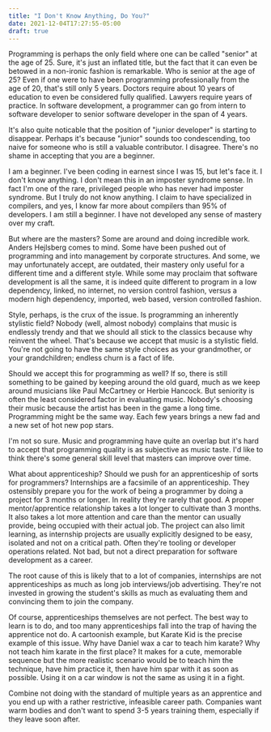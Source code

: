 ```yaml
---
title: "I Don't Know Anything, Do You?"
date: 2021-12-04T17:27:55-05:00
draft: true
---
```


Programming is perhaps the only field where one can be called "senior"
at the age of 25. Sure, it's just an inflated title, but the fact that
it can even be betowed in a non-ironic fashion is remarkable. Who is
senior at the age of 25? Even if one were to have been programming
professionally from the age of 20, that's still only 5 years. Doctors
require about 10 years of education to even be considered fully
qualified. Lawyers require years of practice. In software development,
a programmer can go from intern to software developer to senior
software developer in the span of 4 years.

It's also quite noticable that the position of "junior developer" is
starting to disappear. Perhaps it's because "junior" sounds too
condescending, too naive for someone who is still a valuable
contributor. I disagree. There's no shame in accepting that you are a
beginner.

I am a beginner. I've been coding in earnest since I was 15, but let's
face it. I don't know anything. I don't mean this in an imposter
syndrome sense. In fact I'm one of the rare, privileged people who has
never had imposter syndrome. But I truly do not know anything. I claim
to have specialized in compilers, and yes, I know far more about
compilers than 95% of developers. I am still a beginner. I have not
developed any sense of mastery over my craft.

But where are the masters? Some are around and doing incredible
work. Anders Hejlsberg comes to mind. Some have been pushed out of
programming and into management by corporate structures. And some, we
may unfortunately accept, are outdated, their mastery only useful for
a different time and a different style. While some may proclaim that
software development is all the same, it is indeed quite different to
program in a low dependency, linked, no internet, no version control
fashion, versus a modern high dependency, imported, web based, version
controlled fashion.

Style, perhaps, is the crux of the issue. Is programming an inherently
stylistic field? Nobody (well, almost nobody) complains that music is
endlessly trendy and that we should all stick to the classics because
why reinvent the wheel. That's because we accept that music is a
stylistic field. You're not going to have the same style choices as
your grandmother, or your grandchildren; endless churn is a fact of
life.

Should we accept this for programming as well? If so, there is still
something to be gained by keeping around the old guard, much as we
keep around musicians like Paul McCartney or Herbie Hancock. But
seniority is often the least considered factor in evaluating
music. Nobody's choosing their music because the artist has been in
the game a long time. Programming might be the same way. Each few
years brings a new fad and a new set of hot new pop stars.

I'm not so sure. Music and programming have quite an overlap but it's
hard to accept that programming quality is as subjective as music
taste. I'd like to think there's some general skill level that masters
can improve over time.

What about apprenticeship? Should we push for an apprenticeship of
sorts for programmers? Internships are a facsimile of an
apprenticeship. They ostensibly prepare you for the work of being a
programmer by doing a project for 3 months or longer. In reality
they're rarely that good. A proper mentor/apprentice relationship
takes a lot longer to cultivate than 3 months. It also takes a lot
more attention and care than the mentor can usually provide, being
occupied with their actual job. The project can also limit learning,
as internship projects are usually explicitly designed to be easy,
isolated and not on a critical path. Often they're tooling or
developer operations related. Not bad, but not a direct preparation
for software development as a career.

The root cause of this is likely that to a lot of companies,
internships are not apprenticeships as much as long job interviews/job
advertising. They're not invested in growing the student's skills as
much as evaluating them and convincing them to join the company.

Of course, apprenticeships themselves are not perfect. The best way to
learn is to do, and too many apprenticeships fall into the trap of
having the apprentice not do. A cartoonish example, but Karate Kid is
the precise example of this issue. Why have Daniel wax a car to teach
him karate? Why not teach him karate in the first place? It makes for
a cute, memorable sequence but the more realistic scenario would be to
teach him the technique, have him practice it, then have him spar with
it as soon as possible. Using it on a car window is not the same as
using it in a fight.

Combine not doing with the standard of multiple years as an apprentice
and you end up with a rather restrictive, infeasible career
path. Companies want warm bodies and don't want to spend 3-5 years
training them, especially if they leave soon after.


